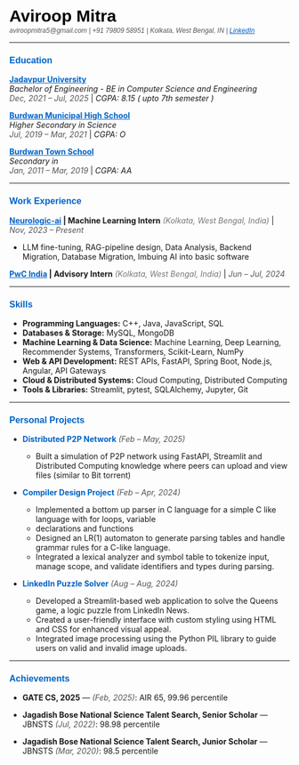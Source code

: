 <h1 style="margin-bottom:0; font-size:30px; font-family:Arial, Helvetica, sans-serif; color:#000;">Aviroop Mitra</h1>
<p style="margin-top:2px; font-size:12px; font-style:italic; font-family:Arial, Helvetica, sans-serif; color:#555;">
  aviroopmitra5@gmail.com | +91 79809 58951 | Kolkata, West Bengal, IN | <a href="https://www.linkedin.com/in/aviroopmitra071003" style="color:#0063c6; text-decoration:underline;">LinkedIn</a>
</p>

<hr/>



### <span style="font-family:Arial, Helvetica, sans-serif; font-size:16px; font-weight:bold; color:#0063c6;">Education</span>

**<span style="color:#0063c6;"><span style="color:#0063c6; text-decoration:underline;">Jadavpur University</span></span>**  
<em>Bachelor of Engineering - BE in Computer Science and Engineering</em>  
<em style="color:#555;">Dec, 2021 – Jul, 2025</em> | <em>CGPA: 8.15 ( upto 7th semester )</em>


**<span style="color:#0063c6;"><span style="color:#0063c6; text-decoration:underline;">Burdwan Municipal High School</span></span>**  
<em>Higher Secondary  in Science</em>  
<em style="color:#555;">Jul, 2019 – Mar, 2021</em> | <em>CGPA: O</em>


**<span style="color:#0063c6;"><span style="color:#0063c6; text-decoration:underline;">Burdwan Town School</span></span>**  
<em>Secondary in </em>  
<em style="color:#555;">Jan, 2011 – Mar, 2019</em> | <em>CGPA: AA</em>


<hr/>

### <span style="font-family:Arial, Helvetica, sans-serif; font-size:16px; font-weight:bold; color:#0063c6;">Work Experience</span>

**<span style="color:#0063c6;"><span style="color:#0063c6; text-decoration:underline;">Neurologic-ai</span></span> | Machine Learning Intern** <em style="color:#777;">(Kolkata, West Bengal, India)</em> | <em style="color:#555;">Nov, 2023 – Present</em>

- LLM fine-tuning, RAG-pipeline design, Data Analysis, Backend Migration, Database Migration,  Imbuing AI into basic software


**<span style="color:#0063c6;"><span style="color:#0063c6; text-decoration:underline;">PwC India</span></span> | Advisory Intern** <em style="color:#777;">(Kolkata, West Bengal, India)</em> | <em style="color:#555;">Jun – Jul, 2024</em>


<hr/>

### <span style="font-family:Arial, Helvetica, sans-serif; font-size:16px; font-weight:bold; color:#0063c6;">Skills</span>
- **Programming Languages:** C++, Java, JavaScript, SQL
- **Databases & Storage:** MySQL, MongoDB
- **Machine Learning & Data Science:** Machine Learning, Deep Learning, Recommender Systems, Transformers, Scikit-Learn, NumPy
- **Web & API Development:** REST APIs, FastAPI, Spring Boot, Node.js, Angular, API Gateways
- **Cloud & Distributed Systems:** Cloud Computing, Distributed Computing
- **Tools & Libraries:** Streamlit, pytest, SQLAlchemy, Jupyter, Git

<hr/>

### <span style="font-family:Arial, Helvetica, sans-serif; font-size:16px; font-weight:bold; color:#0063c6;">Personal Projects</span>

- **<span style="color:#0063c6;">Distributed P2P Network</span>** <em style="color:#555;">(Feb – May, 2025)</em>
  - Built a simulation of P2P network using FastAPI, Streamlit and Distributed Computing knowledge where peers can upload and view files (similar to Bit torrent)


- **<span style="color:#0063c6;">Compiler Design Project</span>** <em style="color:#555;">(Feb – Apr, 2024)</em>
  - Implemented a bottom up parser in C language for a simple C like language with for loops, variable
  - declarations and functions
  - Designed an LR(1) automaton to generate parsing tables and handle grammar rules for a C-like language.
  - Integrated a lexical analyzer and symbol table to tokenize input, manage scope, and validate identifiers and types during parsing.


- **<span style="color:#0063c6;">LinkedIn Puzzle Solver</span>** <em style="color:#555;">(Aug – Aug, 2024)</em>
  - Developed a Streamlit-based web application to solve the Queens game, a logic puzzle from LinkedIn News.
  - Created a user-friendly interface with custom styling using HTML and CSS for enhanced visual appeal.
  - Integrated image processing using the Python PIL library to guide users on valid and invalid image uploads.


<hr/>

### <span style="font-family:Arial, Helvetica, sans-serif; font-size:16px; font-weight:bold; color:#0063c6;">Achievements</span>

- **GATE CS, 2025** —  <em style="color:#555;">(Feb, 2025)</em>: AIR 65, 99.96 percentile

- **Jagadish Bose National Science Talent Search, Senior Scholar** — JBNSTS <em style="color:#555;">(Jul, 2022)</em>: 98.98 percentile

- **Jagadish Bose National Science Talent Search, Junior Scholar** — JBNSTS <em style="color:#555;">(Mar, 2020)</em>: 98.5 percentile
 